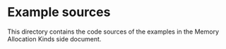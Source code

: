 # Example sources

This directory contains the code sources of the examples in the
Memory Allocation Kinds side document.
